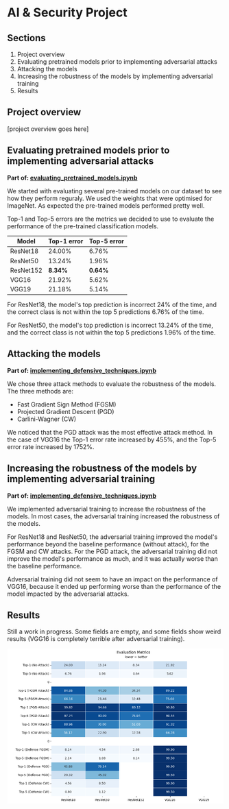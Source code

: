 # AI & Security Project

## Sections

1. Project overview
1. Evaluating pretrained models prior to implementing adversarial attacks
1. Attacking the models
1. Increasing the robustness of the models by implementing adversarial training
1. Results

## Project overview

[project overview goes here]

## Evaluating pretrained models prior to implementing adversarial attacks

**Part of: [evaluating_pretrained_models.ipynb](./evaluating_pretrained_models.ipynb)**

We started with evaluating several pre-trained models on our dataset to see how they perform reguraly. We used the weights that were optimised for ImageNet. As expected the pre-trained models performed pretty well.

Top-1 and Top-5 errors are the metrics we decided to use to evaluate the performance of the pre-trained classification models.

| Model     | Top-1 error | Top-5 error |
| --------- | ----------- | ----------- |
| ResNet18  | 24.00%      | 6.76%       |
| ResNet50  | 13.24%      | 1.96%       |
| ResNet152 | **8.34%**   | **0.64%**   |
| VGG16     | 21.92%      | 5.62%       |
| VGG19     | 21.18%      | 5.14%       |

For ResNet18, the model's top prediction is incorrect 24% of the time, and the correct class is not within the top 5 predictions 6.76% of the time.

For ResNet50, the model's top prediction is incorrect 13.24% of the time, and the correct class is not within the top 5 predictions 1.96% of the time.

## Attacking the models

**Part of: [implementing_defensive_techniques.ipynb](./implementing_defensive_techniques.ipynb)**

We chose three attack methods to evaluate the robustness of the models. The three methods are:

- Fast Gradient Sign Method (FGSM)
- Projected Gradient Descent (PGD)
- Carlini-Wagner (CW)

We noticed that the PGD attack was the most effective attack method. In the case of VGG16 the Top-1 error rate increased by 455%, and the Top-5 error rate increased by 1752%.

## Increasing the robustness of the models by implementing adversarial training

**Part of: [implementing_defensive_techniques.ipynb](./implementing_defensive_techniques.ipynb)**

We implemented adversarial training to increase the robustness of the models. In most cases, the adversarial training increased the robustness of the models.

For ResNet18 and ResNet50, the adversarial training improved the model's performance beyond the baseline performance (without attack), for the FGSM and CW attacks. For the PGD attack, the adversarial training did not improve the model's performance as much, and it was actually worse than the baseline performance.

Adversarial training did not seem to have an impact on the performance of VGG16, because it ended up performing worse than the performance of the model impacted by the adversarial attacks.

## Results

Still a work in progress. Some fields are empty, and some fields show weird results (VGG16 is completely terrible after adversarial training).

![Heatmap of model performances](./public/evaluation-heatmap.png)
